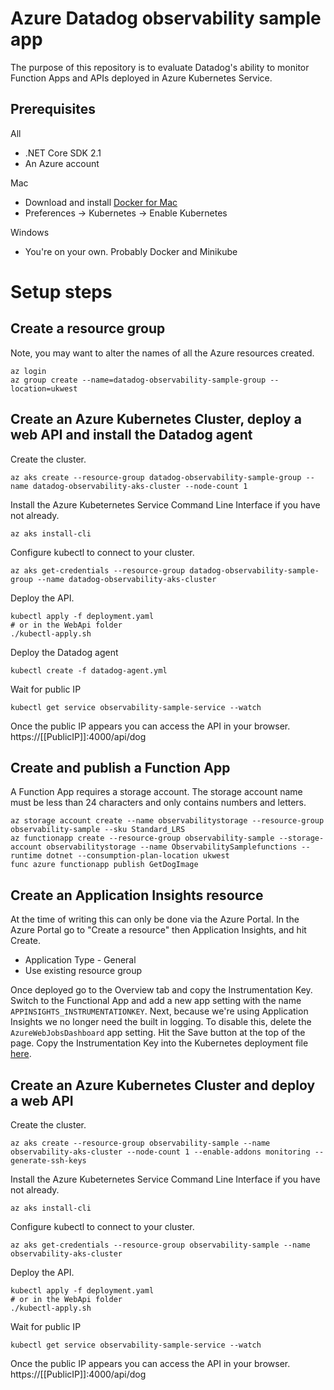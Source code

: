 # Azure Datadog observability sample app

The purpose of this repository is to evaluate Datadog's ability to monitor Function Apps and APIs deployed in
Azure Kubernetes Service. 

## Prerequisites

All
 * .NET Core SDK 2.1
 * An Azure account

Mac
  
  * Download and install [Docker for Mac](https://docs.docker.com/docker-for-mac/install/)
  * Preferences -> Kubernetes -> Enable Kubernetes

Windows
 * You're on your own. Probably Docker and Minikube
 
# Setup steps

## Create a resource group

Note, you may want to alter the names of all the Azure resources created.

```
az login
az group create --name=datadog-observability-sample-group --location=ukwest
```

## Create an Azure Kubernetes Cluster, deploy a web API and install the Datadog agent

Create the cluster.

```
az aks create --resource-group datadog-observability-sample-group --name datadog-observability-aks-cluster --node-count 1
```

Install the Azure Kubeternetes Service Command Line Interface if you have not already.
```
az aks install-cli
```

Configure kubectl to connect to your cluster.
```
az aks get-credentials --resource-group datadog-observability-sample-group --name datadog-observability-aks-cluster
```
Deploy the API.

```
kubectl apply -f deployment.yaml
# or in the WebApi folder
./kubectl-apply.sh
```

Deploy the Datadog agent
```
kubectl create -f datadog-agent.yml
```

Wait for public IP
```
kubectl get service observability-sample-service --watch
```

Once the public IP appears you can access the API in your browser. https://[[PublicIP]]:4000/api/dog








## Create and publish a Function App

A Function App requires a storage account. The storage account name must be less than 24 characters and only contains numbers and letters.

```
az storage account create --name observabilitystorage --resource-group observability-sample --sku Standard_LRS
az functionapp create --resource-group observability-sample --storage-account observabilitystorage --name ObservabilitySamplefunctions --runtime dotnet --consumption-plan-location ukwest
func azure functionapp publish GetDogImage
```


## Create an Application Insights resource

At the time of writing this can only be done via the Azure Portal. In the Azure Portal go to "Create a resource" then Application Insights, and hit Create. 

* Application Type - General
* Use existing resource group

Once deployed go to the Overview tab and copy the Instrumentation Key. Switch to the Functional App and add a new app setting with the name ```APPINSIGHTS_INSTRUMENTATIONKEY```. Next, because we're using Application Insights we no longer need the built in logging. To disable this, delete the ```AzureWebJobsDashboard``` app setting. Hit the Save button at the top of the page.
Copy the Instrumentation Key into the Kubernetes deployment file [here](https://github.com/philjhale/AzureObservabilitySampleApp/blob/master/WebApi/deployment.yaml#L24).

## Create an Azure Kubernetes Cluster and deploy a web API

Create the cluster.

```
az aks create --resource-group observability-sample --name observability-aks-cluster --node-count 1 --enable-addons monitoring --generate-ssh-keys
```

Install the Azure Kubeternetes Service Command Line Interface if you have not already.
```
az aks install-cli
```

Configure kubectl to connect to your cluster.
```
az aks get-credentials --resource-group observability-sample --name observability-aks-cluster
```
Deploy the API.

```
kubectl apply -f deployment.yaml
# or in the WebApi folder
./kubectl-apply.sh
```

Wait for public IP
```
kubectl get service observability-sample-service --watch
```

Once the public IP appears you can access the API in your browser. https://[[PublicIP]]:4000/api/dog

